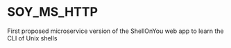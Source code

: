 # SOY_MS_HTTP
First proposed microservice version of the ShellOnYou web app to learn the CLI of Unix shells
